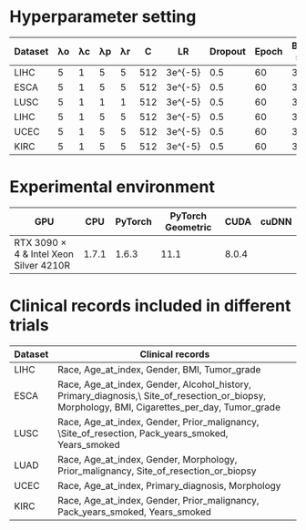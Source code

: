 # Hyperparameter setting

Dataset | λo | λc | λp | λr | C | LR        | Dropout | Epoch | Batch size  
 ---- | ----- | ------  | ----- | ------ | ----- | ------ | ----- | ------ | ----- 
LIHC    | 5           | 1             | 5             | 5             | 512  |3e^{-5}|  0.5     | 60    | 32                    
ESCA    | 5    | 1             | 5             | 5                    | 512  |3e^{-5}|  0.5     | 60    | 32                
LUSC    | 5    | 1             | 1             | 1                    | 512  |3e^{-5}|  0.5     | 60    | 32                
LIHC    | 5    | 1             | 5             | 5                    | 512  |3e^{-5}|  0.5     | 60    | 32                    
UCEC    | 5    | 1             | 5             | 5                    | 512  |3e^{-5}|  0.5     | 60    | 32                    
KIRC    | 5    | 1             | 5             | 5                    | 512  |3e^{-5}|  0.5     | 60    | 32  

# Experimental environment

GPU        | CPU                     | PyTorch | PyTorch Geometric | CUDA | cuDNN 
 ---- | ----- | ------  | ----- | ------ | ----- 
RTX 3090 × 4 & Intel Xeon Silver 4210R | 1.7.1   | 1.6.3           | 11.1 | 8.0.4 

# Clinical records included in different trials

Dataset | Clinical records      
---- | -----                          
LIHC        | Race, Age\_at\_index, Gender, BMI, Tumor\_grade                                      
ESCA        |Race, Age\_at\_index, Gender, Alcohol\_history, Primary\_diagnosis,\\ Site\_of\_resection\_or\_biopsy, Morphology, BMI, Cigarettes\_per\_day, Tumor\_grade
LUSC        |Race, Age\_at\_index, Gender, Prior\_malignancy, \\Site\_of\_resection, Pack\_years\_smoked, Years\_smoked                 
LUAD        | Race, Age\_at\_index, Gender, Morphology, Prior\_malignancy, Site\_of\_resection\_or\_biopsy         
UCEC        | Race, Age\_at\_index, Primary\_diagnosis, Morphology                                                                                                     
KIRC        | Race, Age\_at\_index, Gender, Prior\_malignancy, Pack\_years\_smoked, Years\_smoked              















